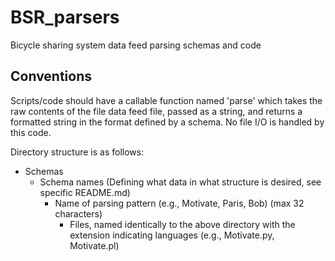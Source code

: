 # BSR_parsers
Bicycle sharing system data feed parsing schemas and code

## Conventions
Scripts/code should have a callable function named 'parse' which takes the raw contents of the file data feed file, passed as a string, and returns a formatted string in the format defined by a schema. No file I/O is handled by this code.

Directory structure is as follows:
+ Schemas
  + Schema names (Defining what data in what structure is desired, see specific README.md)
    + Name of parsing pattern (e.g., Motivate, Paris, Bob) (max 32 characters)
      + Files, named identically to the above directory with the extension indicating languages (e.g., Motivate.py, Motivate.pl)
